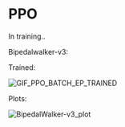 # PPO

In training..


Bipedalwalker-v3:


Trained:

![GIF_PPO_BATCH_EP_TRAINED](https://user-images.githubusercontent.com/63811972/151873041-1cae0884-cc55-420e-af6d-8b69142380e5.gif)

Plots:

![BipedalWalker-v3_plot](https://user-images.githubusercontent.com/63811972/151873082-84c458a8-4f7d-47f2-9cdc-4e217493551d.png)


